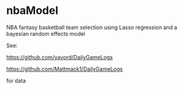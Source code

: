 # nbaModel
NBA fantasy basketball team selection using Lasso regression and a bayesian random effects model

See:

https://github.com/yavord/DailyGameLogs

https://github.com/Mattmack1/DailyGameLogs

for data
